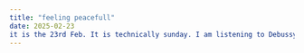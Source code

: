 ```yaml
---
title: "feeling peacefull"
date: 2025-02-23
it is the 23rd Feb. It is technically sunday. I am listening to Debussy: Reflections in the water. I am feeling good about this attempt at creating my first site through coding. attempt number four lol and im not sure if i can punctuate or if itll mess with the coding. i had the most healing bath and then shower and my belly is full. although i have work tomorrow i am at peace. goodbye for now quomo7
---
```


